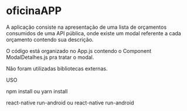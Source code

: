 # oficinaAPP

A aplicação consiste na apresentação de uma lista de orçamentos consumidos de uma API pública, onde existe um modal referente a cada orçamento contendo sua descrição.

O código está organizado no App.js contendo o Component ModalDetalhes.js pra tratar o modal.

Não foram utilizadas bibliotecas externas.


USO 

npm install ou yarn install

react-native run-android ou react-native run-android
